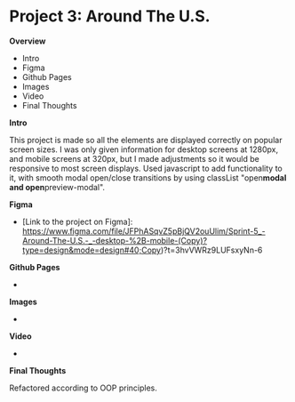 # Project 3: Around The U.S.

**Overview**

- Intro
- Figma
- Github Pages
- Images
- Video
- Final Thoughts

**Intro**

This project is made so all the elements are displayed correctly on popular screen sizes. I was only given information for desktop screens at 1280px, and mobile screens at 320px, but I made adjustments so it would be responsive to most screen displays. Used javascript to add functionality to it, with smooth modal open/close transitions by using classList "open**modal and open**preview-modal".

**Figma**

- [Link to the project on Figma]: https://www.figma.com/file/JFPhASqvZ5pBjQV2ouUlim/Sprint-5_-Around-The-U.S.-_-desktop-%2B-mobile-(Copy)?type=design&mode=design#40;Copy)?t=3hvVWRz9LUFsxyNn-6

**Github Pages**

- [Here's the link]: https://github.com/gillty1995/se_project_aroundtheus

**Images**

- [I optimized the png images through]: https://tinypng.com/

**Video**

- [Link to video from Sprint 3 explaining technologies and techniques that went into creating the website up to that point]: https://drive.google.com/file/d/17RZdoGNSyqfVzRaT20ApKzgj_rPySPjZ/view?usp=sharing

**Final Thoughts**

Refactored according to OOP principles.
